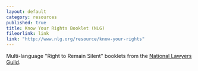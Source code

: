 ```yaml
---
layout: default
category: resources
published: true
title: Know Your Rights Booklet (NLG)
fileorlink: link
link: "http://www.nlg.org/resource/know-your-rights"
---
```


Multi-language "Right to Remain Silent" booklets from the [National Lawyers Guild](nlg.org).